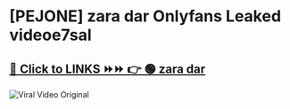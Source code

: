 
 # [PEJONE] zara dar Onlyfans Leaked videoe7sal

## <h2><a href="https://clipsfans.com/zara_dar&ref=git">🔗 Click to LINKS ⏩⏩ 👉 🟢 zara dar </a></h2>

<a href="https://clipsfans.com/zara_dar&ref=git" rel="nofollow" data-target="animated-image.originalLink"><img src="https://i.ibb.co.com/xMMVF88/686577567.gif" alt="Viral Video Original" style="max-width: 100%; display: inline-block;" data-target="animated-image.originalImage"></a>

